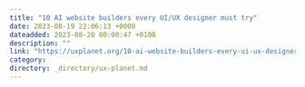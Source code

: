 ```yaml
---
title: "10 AI website builders every UI/UX designer must try"
date: 2023-08-19 22:06:13 +0000
dateadded: 2023-08-20 00:00:47 +0100
description: ""
link: "https://uxplanet.org/10-ai-website-builders-every-ui-ux-designer-must-try-28dc3afe2542?source=rss----819cc2aaeee0---4"
category:
directory: _directory/ux-planet.md
---
```


